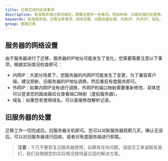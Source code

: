 ```yaml
---
title: 迁移完成的后续事项
description: 有度服务端迁移完成后，需要注意的一些事项。例如网络、旧服务器的处置等。
keywords: 有度服务端，迁移注意事项，网络设置，旧服务器处置，内网IP，外网IP，域名。
group: 数据迁移
---
```




## 服务器的网络设置

​		由于服务器进行了迁移，服务器的IP地址可能发生了变化，您需要需要注意以下事项，根据实际情况检查即可：

- 内网IP：大部分场景下，您服务器的内网IP可能发生了变更，为了兼容客户端，建议把新、旧服务器的IP地址调换，然后重启有度服务即可。
- 外网IP：如果内网IP没有进行调换，外网IP的端口映射需要重新修改，具体您可以登录您的路由器后台查看端口映射（虚拟服务器）。
- 域名：如果您有使用域名，可以直接修改解析记录。

## 旧服务器的处置

​			迁移工作一切完成后，旧服务器关机即可。您可以对新服务器观察几天，确认无误后，可以对旧服务器进行回收，或者对有度服务端进行卸载。

> **注意**：千万不要恢复旧服务器使用，如果有任何问题，请提交工单或联系我们，我们会根据您的实际情况提供最合适的解决方案。

